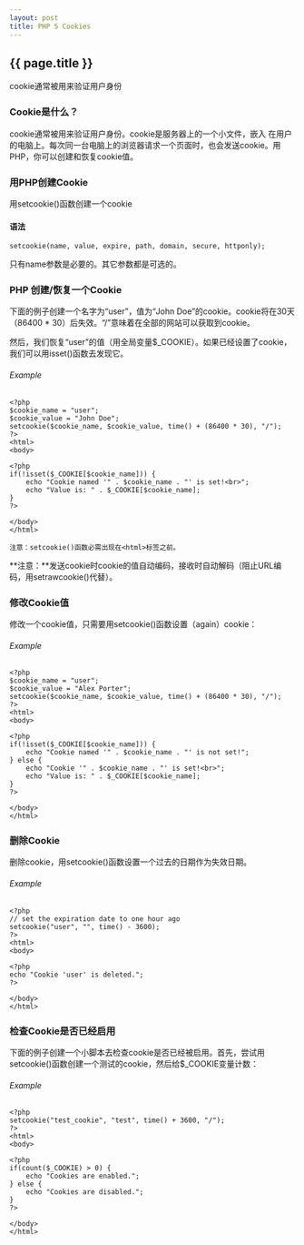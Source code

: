 ```yaml
---
layout: post
title: PHP 5 Cookies
---
```

## {{ page.title }}

cookie通常被用来验证用户身份

### Cookie是什么？

cookie通常被用来验证用户身份。cookie是服务器上的一个小文件，嵌入 在用户的电脑上。每次同一台电脑上的浏览器请求一个页面时，也会发送cookie。用PHP，你可以创建和恢复cookie值。

### 用PHP创建Cookie

用setcookie()函数创建一个cookie

#### 语法

```
setcookie(name, value, expire, path, domain, secure, httponly);
``` 
只有name参数是必要的。其它参数都是可选的。

### PHP 创建/恢复一个Cookie

下面的例子创建一个名字为“user”，值为“John Doe”的cookie。cookie将在30天（86400 * 30）后失效。“/”意味着在全部的网站可以获取到cookie。

然后，我们恢复“user”的值（用全局变量$_COOKIE）。如果已经设置了cookie，我们可以用isset()函数去发现它。

###### Example
```
<?php
$cookie_name = "user";
$cookie_value = "John Doe";
setcookie($cookie_name, $cookie_value, time() + (86400 * 30), "/");
?>
<html>
<body>

<?php
if(!isset($_COOKIE[$cookie_name])) {
    echo "Cookie named '" . $cookie_name . "' is set!<br>";
    echo "Value is: " . $_COOKIE[$cookie_name];
}
?>

</body>
</html>
```
```
注意：setcookie()函数必需出现在<html>标签之前。
```
**注意：**发送cookie时cookie的值自动编码，接收时自动解码（阻止URL编码，用setrawcookie()代替）。

### 修改Cookie值

修改一个cookie值，只需要用setcookie()函数设置（again）cookie：

###### Example
```
<?php
$cookie_name = "user";
$cookie_value = "Alex Porter";
setcookie($cookie_name, $cookie_value, time() + (86400 * 30), "/");
?>
<html>
<body>

<?php
if(!isset($_COOKIE[$cookie_name])) {
    echo "Cookie named '" . $cookie_name . "' is not set!";
} else {
    echo "Cookie '" . $cookie_name . "' is set!<br>";
    echo "Value is: " . $_COOKIE[$cookie_name];
}
?>

</body>
</html>
```
### 删除Cookie

删除cookie，用setcookie()函数设置一个过去的日期作为失效日期。

###### Example
```
<?php
// set the expiration date to one hour ago
setcookie("user", "", time() - 3600);
?>
<html>
<body>

<?php
echo "Cookie 'user' is deleted.";
?>

</body>
</html>
```
### 检查Cookie是否已经启用

下面的例子创建一个小脚本去检查cookie是否已经被启用。首先，尝试用setcookie()函数创建一个测试的cookie，然后给$_COOKIE变量计数：

###### Example
```
<?php
setcookie("test_cookie", "test", time() + 3600, "/");
?>
<html>
<body>

<?php
if(count($_COOKIE) > 0) {
    echo "Cookies are enabled.";
} else {
    echo "Cookies are disabled.";
}
?>

</body>
</html>
``` 
